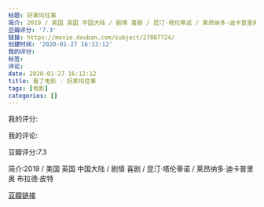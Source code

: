 ```yaml
---
标题: 好莱坞往事
简介: 2019 / 美国 英国 中国大陆 / 剧情 喜剧 / 昆汀·塔伦蒂诺 / 莱昂纳多·迪卡普里奥 布拉德·皮特
豆瓣评分: '7.3'
链接: https://movie.douban.com/subject/27087724/
创建时间: '2020-01-27 16:12:12'
我的评分:
标签:
评论:
date: 2020-01-27 16:12:12
title: 看了电影 - 好莱坞往事
tags: [电影]
categories: []
---
```


我的评分:

我的评论:

豆瓣评分:7.3

简介:2019 / 美国 英国 中国大陆 / 剧情 喜剧 / 昆汀·塔伦蒂诺 / 莱昂纳多·迪卡普里奥 布拉德·皮特

[豆瓣链接](https://movie.douban.com/subject/27087724/)

